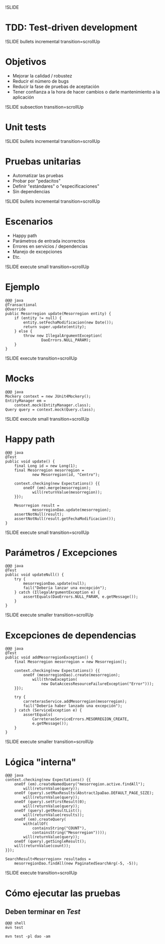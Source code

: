 !SLIDE 
# TDD: Test-driven development #

!SLIDE bullets incremental transition=scrollUp
# Objetivos #

* Mejorar la calidad / robustez
* Reducir el número de bugs
* Reducir la fase de pruebas de aceptación
* Tener confianza a la hora de hacer cambios o darle mantenimiento a la aplicación

!SLIDE subsection transition=scrollUp
# Unit tests #

!SLIDE bullets incremental transition=scrollUp
# Pruebas unitarias #

* Automatizar las pruebas
* Probar por "pedacitos"
* Definir "estándares" o "especificaciones"
* Sin dependencias

!SLIDE bullets incremental transition=scrollUp
# Escenarios #

* Happy path
* Parámetros de entrada incorrectos
* Errores en servicios / dependencias
* Manejo de excepciones
* Etc.

!SLIDE execute small transition=scrollUp
# Ejemplo #

    @@@ java
    @Transactional
    @Override
    public Mesorregion update(Mesorregion entity) {
        if (entity != null) {
            entity.setFechaModificacion(new Date());
            return super.update(entity);
        } else {
            throw new IllegalArgumentException(
                    DaoErrors.NULL_PARAM);
        }
    }

!SLIDE execute transition=scrollUp
# Mocks #

    @@@ java
    Mockery context = new JUnit4Mockery();
    EntityManager em =
        context.mock(EntityManager.class);
    Query query = context.mock(Query.class);

!SLIDE execute small transition=scrollUp
# Happy path #

    @@@ java
    @Test
    public void update() {
        final Long id = new Long(1);
        final Mesorregion mesorregion = 
                new Mesorregion(id, "Centro");

        context.checking(new Expectations() {{
            oneOf (em).merge(mesorregion);
                will(returnValue(mesorregion));
        }});

        Mesorregion result =
                mesorregionDao.update(mesorregion);
        assertNotNull(result);
        assertNotNull(result.getFechaModificacion());
    }

!SLIDE execute small transition=scrollUp
# Parámetros / Excepciones #

    @@@ java
    @Test
    public void updateNull() {
        try {
            mesorregionDao.update(null);
            fail("Debería lanzar una excepción");
        } catch (IllegalArgumentException e) {
            assertEquals(DaoErrors.NULL_PARAM, e.getMessage());
        }
    }

!SLIDE execute smaller transition=scrollUp
# Excepciones de dependencias #

    @@@ java
    @Test
    public void addMesorregionException() {
        final Mesorregion mesorregion = new Mesorregion();

        context.checking(new Expectations() {{
            oneOf (mesorregionDao).create(mesorregion);
                will(throwException(
                    new DataAccessResourceFailureException("Error")));
        }});

        try {
            carreterasService.addMesorregion(mesorregion);
            fail("Debería haber lanzado una excepción");
        } catch (ServiceException e) {
            assertEquals(
                CarreterasServiceErrors.MESORREGION_CREATE,
                e.getMessage());
        }
    }

!SLIDE execute smaller transition=scrollUp
# Lógica "interna" #

    @@@ java
    context.checking(new Expectations() {{
        oneOf (em).createNamedQuery("mesorregion.active.findAll");
            will(returnValue(query));
        oneOf (query).setMaxResults(AbstractJpaDao.DEFAULT_PAGE_SIZE);
            will(returnValue(query));
        oneOf (query).setFirstResult(0);
            will(returnValue(query));
        oneOf (query).getResultList();
            will(returnValue(results));
        oneOf (em).createQuery(
            with(allOf(
                containsString("COUNT"),
                containsString("Mesorregion"))));
            will(returnValue(query));
        oneOf (query).getSingleResult();
        will(returnValue(count));
    }});

    SearchResult<Mesorregion> resultados =
        mesorregionDao.findAll(new PaginatedSearchArg(-5, -5));

!SLIDE execute transition=scrollUp
# Cómo ejecutar las pruebas #

## Deben terminar en _Test_ ##

    @@@ shell
    mvn test

    mvn test -pl dao -am

